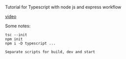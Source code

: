 Tutorial for Typescript with node js and express workflow

[video](https://www.youtube.com/watch?v=zRo2tvQpus8&disableadblock=1)

Some notes:

```
tsc --init
npm init
npm i -D typescript ...

Separate scripts for build, dev and start
```